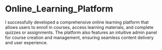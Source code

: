 # Online_Learning_Platform
I successfully developed a comprehensive online learning platform that allows users to enroll in courses, access learning materials, and complete quizzes or assignments. The platform also features an intuitive admin panel for course creation and management, ensuring seamless content delivery and user experience.

